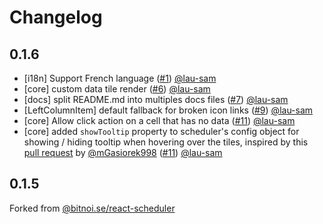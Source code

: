# Changelog

## 0.1.6

- [i18n] Support French language ([#1](https://github.com/CoderKaine/react-scheduler/pull/1)) [@lau-sam](https://github.com/lau-sam)
- [core] custom data tile render ([#6](https://github.com/CoderKaine/react-scheduler/pull/6)) [@lau-sam](https://github.com/lau-sam)
- [docs] split README.md into multiples docs files ([#7](https://github.com/CoderKaine/react-scheduler/pull/7)) [@lau-sam](https://github.com/lau-sam)
- [LeftColumnItem] default fallback for broken icon links ([#9](https://github.com/CoderKaine/react-scheduler/pull/9)) [@lau-sam](https://github.com/lau-sam)
- [core] Allow click action on a cell that has no data ([#11](https://github.com/CoderKaine/react-scheduler/pull/11)) [@lau-sam](https://github.com/lau-sam)
- [core] added `showTooltip` property to scheduler's config object for showing / hiding tooltip when hovering over the tiles, inspired by this [pull request](https://github.com/Bitnoise/react-scheduler/pull/92) by [@mGasiorek998](https://github.com/mGasiorek998) ([#11](https://github.com/CoderKaine/react-scheduler/pull/11)) [@lau-sam](https://github.com/lau-sam)

## 0.1.5
Forked from [@bitnoi.se/react-scheduler](https://github.com/Bitnoise/react-scheduler)